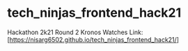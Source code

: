 # tech_ninjas_frontend_hack21
Hackathon 2k21 Round 2 Kronos Watches
Link: [https://nisarg6502.github.io/tech_ninjas_frontend_hack21/]
